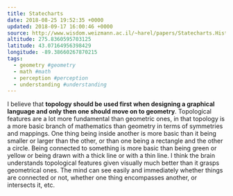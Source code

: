 ```yaml
---
title: Statecharts
date: 2018-08-25 19:52:35 +0000
updated: 2018-09-17 16:00:46 +0000
source: http://www.wisdom.weizmann.ac.il/~harel/papers/Statecharts.History.pdf
altitude: 275.8360595703125
latitude: 43.07164956398429
longitude: -89.38660267870215
tags:
  - geometry #geometry
  - math #math
  - perception #perception
  - understanding #understanding
---
```

I believe that __topology should be used first when designing a graphical language and only then one should move on to geometry__. Topological features are a lot more fundamental than geometric ones, in that topology is a more basic branch of mathematics than geometry in terms of symmetries and mappings. One thing being inside another is more basic than it being smaller or larger than the other, or than one being a rectangle and the other a circle. Being connected to something is more basic than being green or yellow or being drawn with a thick line or with a thin line. I think the brain understands topological features given visually much better than it grasps geometrical ones. The mind can see easily and immediately whether things are connected or not, whether one thing encompasses another, or intersects it, etc.